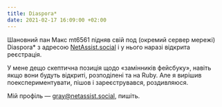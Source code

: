 ```yaml
---
title: Diaspora*
date: 2021-02-17 16:09:00 +02:00
---
```


Шановний пан Макс mt6561 підняв свій под (окремий сервер мережі) Diaspora* з адресою [NetAssist.social][1] і у нього наразі відкрита реєстрація.

У мене дещо скептична позиція щодо «замінників фейсбуку», навіть якщо вони будуть відкриті, розподілені та на Ruby. Але я вирішив поекспериментувати, пішов і зареєструвався, роздивляюся.

Мій профіль — [gray@netassist.social][2], пишіть.

[1]: https://netassist.social/
[2]: https://netassist.social/people/89fda1e0534e01391b47525400123456